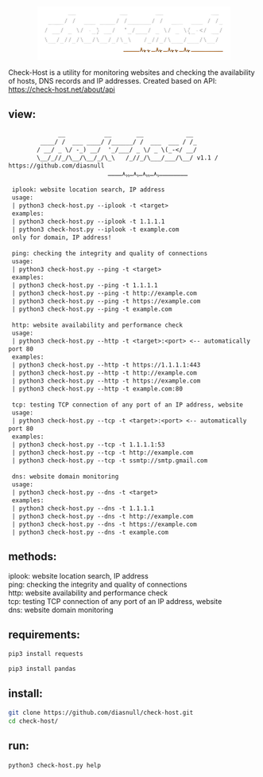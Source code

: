 <p align="center">
	<img src="/assests/check-host.png">
</p>

Check-Host is a utility for monitoring websites and checking the availability of hosts, DNS records and IP addresses. Created based on API: https://check-host.net/about/api

## view:
```
              __           __       __            __ 
         ____/ /  ___ ____/ /______/ /  ___  ___ / /_
        / __/ _ \/ -_) __/  '_/___/ _ \/ _ \(_-</ __/
        \__/_//_/\__/\__/_/\_\   /_//_/\___/___/\__/ v1.1 / https://github.com/diasnull                                     
                            ــــــــﮩ٨ـﮩﮩ٨ـﮩ٨ـﮩﮩ٨ــــ

 iplook: website location search, IP address
 usage:
 | python3 check-host.py --iplook -t <target>
 examples:
 | python3 check-host.py --iplook -t 1.1.1.1
 | python3 check-host.py --iplook -t example.com
 only for domain, IP address!

 ping: checking the integrity and quality of connections
 usage:
 | python3 check-host.py --ping -t <target>
 examples:
 | python3 check-host.py --ping -t 1.1.1.1
 | python3 check-host.py --ping -t http://example.com
 | python3 check-host.py --ping -t https://example.com
 | python3 check-host.py --ping -t example.com

 http: website availability and performance check
 usage:
 | python3 check-host.py --http -t <target>:<port> <-- automatically port 80
 examples:
 | python3 check-host.py --http -t https://1.1.1.1:443
 | python3 check-host.py --http -t http://example.com
 | python3 check-host.py --http -t https://example.com
 | python3 check-host.py --http -t example.com:80

 tcp: testing TCP connection of any port of an IP address, website
 usage:
 | python3 check-host.py --tcp -t <target>:<port> <-- automatically port 80
 examples:
 | python3 check-host.py --tcp -t 1.1.1.1:53
 | python3 check-host.py --tcp -t http://example.com
 | python3 check-host.py --tcp -t ssmtp://smtp.gmail.com

 dns: website domain monitoring
 usage:
 | python3 check-host.py --dns -t <target>
 examples:
 | python3 check-host.py --dns -t 1.1.1.1
 | python3 check-host.py --dns -t http://example.com
 | python3 check-host.py --dns -t https://example.com
 | python3 check-host.py --dns -t example.com
```

## methods:
iplook: website location search, IP address<br>
ping: checking the integrity and quality of connections<br>
http: website availability and performance check<br>
tcp: testing TCP connection of any port of an IP address, website<br>
dns: website domain monitoring<br>

## requirements:
```
pip3 install requests
```
```
pip3 install pandas
```

## install:
``` bash
git clone https://github.com/diasnull/check-host.git
cd check-host/
```

## run:
``` bash
python3 check-host.py help
```



